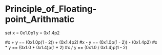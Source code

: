 # Principle_of_Floating-point_Arithmatic

set x = 0x1.0p1
    y = 0x1.4p2

#x + y == (0x1.0p(1 - 2)) + (0x1.4p2)
#x - y == (0x1.0p(1 - 2)) - (0x1.4p2)
#x * y == (0x1.0 * 0x1.4)p(1 + 2)
#x / y == (0x1.0 / 0x1.4)p(1 - 2)
